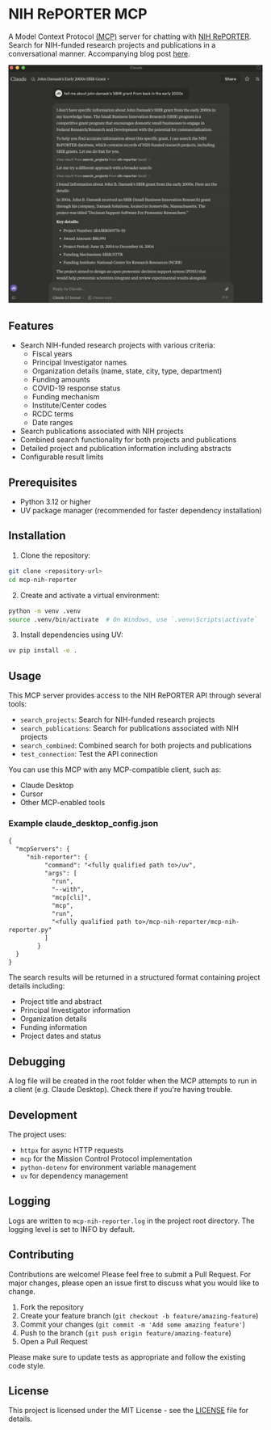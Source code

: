 # NIH RePORTER MCP

A Model Context Protocol [(MCP)](https://modelcontextprotocol.io/introduction) server for chatting with [NIH RePORTER](https://reporter.nih.gov/). Search for NIH-funded research projects and publications in a conversational manner.
Accompanying blog post [here](https://open.substack.com/pub/johndamask/p/building-an-mcp-server-over-nihs?r=2ee1b&utm_campaign=post&utm_medium=web&showWelcomeOnShare=true).

![img](/img/mcp-nih-reporter-claude.png)


## Features

- Search NIH-funded research projects with various criteria:
  - Fiscal years
  - Principal Investigator names
  - Organization details (name, state, city, type, department)
  - Funding amounts
  - COVID-19 response status
  - Funding mechanism
  - Institute/Center codes
  - RCDC terms
  - Date ranges
- Search publications associated with NIH projects
- Combined search functionality for both projects and publications
- Detailed project and publication information including abstracts
- Configurable result limits

## Prerequisites

- Python 3.12 or higher
- UV package manager (recommended for faster dependency installation)

## Installation

1. Clone the repository:
```bash
git clone <repository-url>
cd mcp-nih-reporter
```

2. Create and activate a virtual environment:
```bash
python -m venv .venv
source .venv/bin/activate  # On Windows, use `.venv\Scripts\activate`
```

3. Install dependencies using UV:
```bash
uv pip install -e .
```
## Usage

This MCP server provides access to the NIH RePORTER API through several tools:

- `search_projects`: Search for NIH-funded research projects
- `search_publications`: Search for publications associated with NIH projects
- `search_combined`: Combined search for both projects and publications
- `test_connection`: Test the API connection

You can use this MCP with any MCP-compatible client, such as:
- Claude Desktop
- Cursor
- Other MCP-enabled tools

### Example claude_desktop_config.json
```
{
  "mcpServers": {
	 "nih-reporter": {
	      "command": "<fully qualified path to>/uv",
	      "args": [
	        "run",
	        "--with",
	        "mcp[cli]",
	        "mcp",
	        "run",
	        "<fully qualified path to>/mcp-nih-reporter/mcp-nih-reporter.py"
	      ]
	    }
  }
}
```

The search results will be returned in a structured format containing project details including:
- Project title and abstract
- Principal Investigator information
- Organization details
- Funding information
- Project dates and status

## Debugging

A log file will be created in the root folder when the MCP attempts to run in a client (e.g. Claude Desktop). Check there if you're having trouble.

## Development

The project uses:
- `httpx` for async HTTP requests
- `mcp` for the Mission Control Protocol implementation
- `python-dotenv` for environment variable management
- `uv` for dependency management

## Logging

Logs are written to `mcp-nih-reporter.log` in the project root directory. The logging level is set to INFO by default.

## Contributing

Contributions are welcome! Please feel free to submit a Pull Request. For major changes, please open an issue first to discuss what you would like to change.

1. Fork the repository
2. Create your feature branch (`git checkout -b feature/amazing-feature`)
3. Commit your changes (`git commit -m 'Add some amazing feature'`)
4. Push to the branch (`git push origin feature/amazing-feature`)
5. Open a Pull Request

Please make sure to update tests as appropriate and follow the existing code style.

## License

This project is licensed under the MIT License - see the [LICENSE](LICENSE) file for details.

